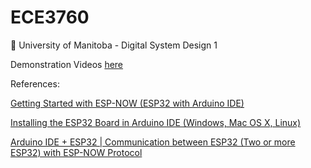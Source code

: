 # ECE3760
🏫 University of Manitoba - Digital System Design 1

Demonstration Videos [here](https://www.youtube.com/playlist?list=PL25XFi5JMg36iqCR__kG-orZFBlpt5zU0)

References:

[Getting Started with ESP-NOW (ESP32 with Arduino IDE)](https://randomnerdtutorials.com/esp-now-esp32-arduino-ide/)

[Installing the ESP32 Board in Arduino IDE (Windows, Mac OS X, Linux)](https://randomnerdtutorials.com/installing-the-esp32-board-in-arduino-ide-windows-instructions/)

[Arduino IDE + ESP32 | Communication between ESP32 (Two or more ESP32) with ESP-NOW Protocol](https://www.youtube.com/watch?v=xOLG-88Ld3A&t=882s)